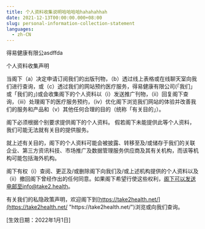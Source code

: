 ```yaml
---
title: 个人资料收集说明哈哈哈哈hahahahhah
date: 2021-12-13T00:00:00.000+08:00
slug: personal-information-collection-statement
languages:
  - zh-CN
---
```

得易健康有限公asdffda

个人资料收集声明

当阁下（a）决定申请订阅我们的出版刊物，（b）透过线上表格或在线聊天室向我们进行查询，或（c）透过我们的网站预约医疗服务，得易健康有限公司(「我们」或「我们的」)或会收集阁下的个人资料以（i）发送推广刊物，（ii）回复阁下查询，（iii）处理阁下的医疗服务预约，（iv）优化阁下浏览我们网站的体验并改善我们的服务和产品和（v）其他任何合理的目的（统称「有关目的」）。

阁下必须根据个别要求提供阁下的个人资料。 假若阁下未能提供此等个人资料，我们可能无法就有关目的提供服务。

就上述有关目的，阁下的个人资料可能会被披露、转移至及/或储存于我们的关联企业、第三方资讯科技、市场推广及数据管理服务供应商及其有关机构，而该等机构可能包括海外机构。

阁下有权（i）查阅、更正及/或删除阁下向我们及/或上述机构提供的个人资料以及（ii）撤回阁下曾经作出的任何同意。如果阁下希望行使这些权利，阁下可以发送电邮至info@take2.health。

有关我们的私隐政策声明，欢迎阁下到[https://take2health.net/](https://take2health.net/ "https\://take2health.net/")浏览或向我们查询。

\[生效日期：2022年1月1日]